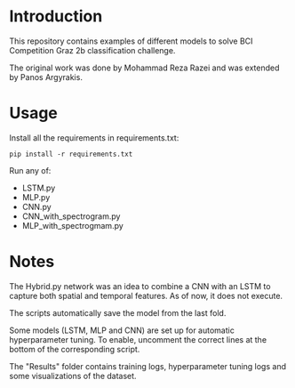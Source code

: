 # Introduction

This repository contains examples of different models to solve BCI Competition Graz 2b classification challenge.

The original work was done by Mohammad Reza Razei and was extended by Panos Argyrakis.

# Usage

Install all the requirements in requirements.txt:

```pip install -r requirements.txt```

Run any of:
- LSTM.py
- MLP.py
- CNN.py
- CNN_with_spectrogram.py
- MLP_with_spectrogmam.py

# Notes

The Hybrid.py network was an idea to combine a CNN with an LSTM to capture both spatial and temporal features. As of now, it does not execute.

The scripts automatically save the model from the last fold.

Some models (LSTM, MLP and CNN) are set up for automatic hyperparameter tuning. To enable, uncomment the correct lines at the bottom of the corresponding script.

The "Results" folder contains training logs, hyperparameter tuning logs and some visualizations of the dataset.
